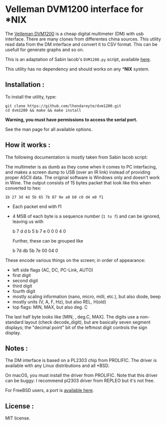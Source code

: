 # Velleman DVM1200 interface for *NIX

The [Velleman DVM1200](https://www.velleman.eu/products/view/?id=372236) is a 
cheap digital multimeter (DM) with usb interface. There are many clones 
from differentes china sources. This utility read data from the DM interface 
and convert it to CSV format. This can be usefull for generate graphs and so on.

This is an adaptation of Sabin Iacob's `DVM1200.py` script, available [here](https://gist.github.com/m0n5t3r/4543215). 

This utility has no dependency and should works on any ***NIX** system.

## Installation : 

To install the utility, type:

    git clone https://github.com/lhondareyte/dvm1200.git
    cd dvm1200 && make && make install

**Warning, you must have permissions to access the serial port.**

See the man page for all available options.

## How it works :

The following documentation is mostly taken from Sabin Iacob script:

The multimeter is as dumb as they come when it comes to PC interfacing, 
and makes a screen dump to USB (over an IR link) instead of providing proper 
ASCII data. The original software is Windows only and doesn't work in Wine.
The output consists of 15 bytes packet that look like this when converted to hex:

    1b 27 3d 4d 5b 65 7b 87 9e a0 b0 c0 d4 e0 f1

* Each packet end with f1
* 4 MSB of each byte is a sequence number (`1 to f`) and can be ignored, leaving us with

    b 7 d d b 5 b 7 e 0 0 0 4 0

  Further, these can be grouped like

    b 7d db 5b 7e 00 04 0

These encode various things on the screen; in order of appearance:

* left side flags (AC, DC, PC-Link, AUTO)
* first digit
* second digit
* third digit
* fourth digit
* mostly scaling information (nano, micro, milli, etc.), but also diode, beep
* mostly units (V, A, F, Hz), but also REL, H(old)
* top flags: MIN, MAX, but also deg. C

The last half byte looks like [MIN, <no idea>, deg.C, MAX]. The digits use a non-standard layout (check decode_digit), but are basically seven segment
displays; the "decimal point" bit of the leftmost digit controls the sign display.

## Notes :

The DM interface is based on a PL2303 chip from PROLIFIC. The driver is available 
with any Linux distributions and all *BSD.

On macOS, you must install the driver from PROLIFIC. Note that this driver can be buggy: I recommend pl2303 driver from REPLEO but it's not free.

For FreeBSD users, a port is [available here](https://github.com/lhondareyte/ports/tree/master/dvm1200).

## License :

MIT license.
